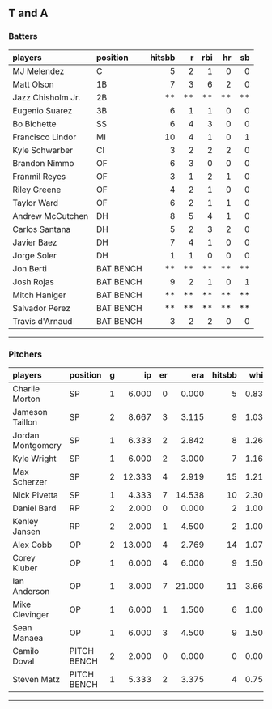 ## T and A

### Batters

 
|players           |position  | hitsbb|  r| rbi| hr| sb| 
|:-----------------|:---------|------:|--:|---:|--:|--:| 
|MJ Melendez       |C         |      5|  2|   1|  0|  0| 
|Matt Olson        |1B        |      7|  3|   6|  2|  0| 
|Jazz Chisholm Jr. |2B        |     **| **|  **| **| **| 
|Eugenio Suarez    |3B        |      6|  1|   1|  0|  0| 
|Bo Bichette       |SS        |      6|  4|   3|  0|  0| 
|Francisco Lindor  |MI        |     10|  4|   1|  0|  1| 
|Kyle Schwarber    |CI        |      3|  2|   2|  2|  0| 
|Brandon Nimmo     |OF        |      6|  3|   0|  0|  0| 
|Franmil Reyes     |OF        |      3|  1|   2|  1|  0| 
|Riley Greene      |OF        |      4|  2|   1|  0|  0| 
|Taylor Ward       |OF        |      6|  2|   1|  1|  0| 
|Andrew McCutchen  |DH        |      8|  5|   4|  1|  0| 
|Carlos Santana    |DH        |      5|  2|   3|  2|  0| 
|Javier Baez       |DH        |      7|  4|   1|  0|  0| 
|Jorge Soler       |DH        |      1|  1|   0|  0|  0| 
|Jon Berti         |BAT BENCH |     **| **|  **| **| **| 
|Josh Rojas        |BAT BENCH |      9|  2|   1|  0|  1| 
|Mitch Haniger     |BAT BENCH |     **| **|  **| **| **| 
|Salvador Perez    |BAT BENCH |     **| **|  **| **| **| 
|Travis d'Arnaud   |BAT BENCH |      3|  2|   2|  0|  0| 


* * *

### Pitchers

 
|players           |position    |  g|     ip| er|    era| hitsbb|  whip| so|  w| sv| 
|:-----------------|:-----------|--:|------:|--:|------:|------:|-----:|--:|--:|--:| 
|Charlie Morton    |SP          |  1|  6.000|  0|  0.000|      5| 0.833|  7|  0|  0| 
|Jameson Taillon   |SP          |  2|  8.667|  3|  3.115|      9| 1.038|  7|  1|  0| 
|Jordan Montgomery |SP          |  1|  6.333|  2|  2.842|      8| 1.263|  8|  0|  0| 
|Kyle Wright       |SP          |  1|  6.000|  2|  3.000|      7| 1.167|  8|  1|  0| 
|Max Scherzer      |SP          |  2| 12.333|  4|  2.919|     15| 1.216| 19|  0|  0| 
|Nick Pivetta      |SP          |  1|  4.333|  7| 14.538|     10| 2.308|  4|  0|  0| 
|Daniel Bard       |RP          |  2|  2.000|  0|  0.000|      2| 1.000|  2|  0|  1| 
|Kenley Jansen     |RP          |  2|  2.000|  1|  4.500|      2| 1.000|  1|  0|  1| 
|Alex Cobb         |OP          |  2| 13.000|  4|  2.769|     14| 1.077| 11|  0|  0| 
|Corey Kluber      |OP          |  1|  6.000|  4|  6.000|      9| 1.500|  3|  1|  0| 
|Ian Anderson      |OP          |  1|  3.000|  7| 21.000|     11| 3.667|  2|  0|  0| 
|Mike Clevinger    |OP          |  1|  6.000|  1|  1.500|      6| 1.000|  8|  0|  0| 
|Sean Manaea       |OP          |  1|  6.000|  3|  4.500|      9| 1.500|  3|  1|  0| 
|Camilo Doval      |PITCH BENCH |  2|  2.000|  0|  0.000|      0| 0.000|  2|  0|  0| 
|Steven Matz       |PITCH BENCH |  1|  5.333|  2|  3.375|      4| 0.750|  7|  1|  0| 


* * *


